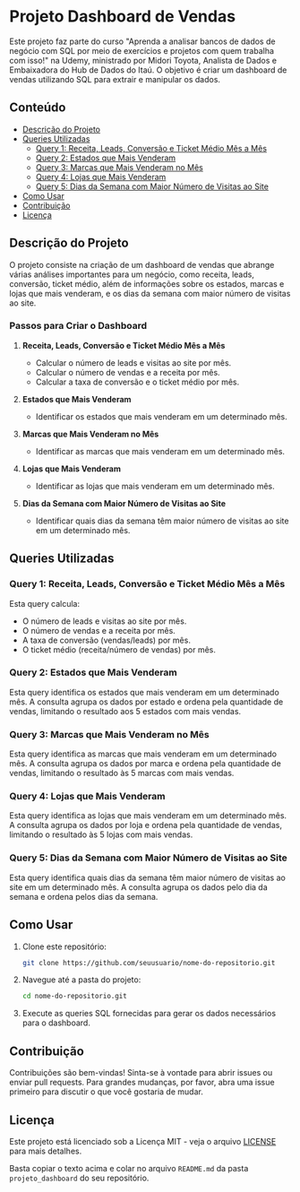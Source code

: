 # Projeto Dashboard de Vendas

Este projeto faz parte do curso "Aprenda a analisar bancos de dados de negócio com SQL por meio de exercícios e projetos com quem trabalha com isso!" na Udemy, ministrado por Midori Toyota, Analista de Dados e Embaixadora do Hub de Dados do Itaú. O objetivo é criar um dashboard de vendas utilizando SQL para extrair e manipular os dados.

## Conteúdo

- [Descrição do Projeto](#descrição-do-projeto)
- [Queries Utilizadas](#queries-utilizadas)
  - [Query 1: Receita, Leads, Conversão e Ticket Médio Mês a Mês](#query-1-receita-leads-conversão-e-ticket-médio-mês-a-mês)
  - [Query 2: Estados que Mais Venderam](#query-2-estados-que-mais-venderam)
  - [Query 3: Marcas que Mais Venderam no Mês](#query-3-marcas-que-mais-venderam-no-mês)
  - [Query 4: Lojas que Mais Venderam](#query-4-lojas-que-mais-venderam)
  - [Query 5: Dias da Semana com Maior Número de Visitas ao Site](#query-5-dias-da-semana-com-maior-número-de-visitas-ao-site)
- [Como Usar](#como-usar)
- [Contribuição](#contribuição)
- [Licença](#licença)

## Descrição do Projeto

O projeto consiste na criação de um dashboard de vendas que abrange várias análises importantes para um negócio, como receita, leads, conversão, ticket médio, além de informações sobre os estados, marcas e lojas que mais venderam, e os dias da semana com maior número de visitas ao site.

### Passos para Criar o Dashboard

1. **Receita, Leads, Conversão e Ticket Médio Mês a Mês**
   - Calcular o número de leads e visitas ao site por mês.
   - Calcular o número de vendas e a receita por mês.
   - Calcular a taxa de conversão e o ticket médio por mês.

2. **Estados que Mais Venderam**
   - Identificar os estados que mais venderam em um determinado mês.

3. **Marcas que Mais Venderam no Mês**
   - Identificar as marcas que mais venderam em um determinado mês.

4. **Lojas que Mais Venderam**
   - Identificar as lojas que mais venderam em um determinado mês.

5. **Dias da Semana com Maior Número de Visitas ao Site**
   - Identificar quais dias da semana têm maior número de visitas ao site em um determinado mês.

## Queries Utilizadas

### Query 1: Receita, Leads, Conversão e Ticket Médio Mês a Mês

Esta query calcula:
- O número de leads e visitas ao site por mês.
- O número de vendas e a receita por mês.
- A taxa de conversão (vendas/leads) por mês.
- O ticket médio (receita/número de vendas) por mês.

### Query 2: Estados que Mais Venderam

Esta query identifica os estados que mais venderam em um determinado mês. A consulta agrupa os dados por estado e ordena pela quantidade de vendas, limitando o resultado aos 5 estados com mais vendas.

### Query 3: Marcas que Mais Venderam no Mês

Esta query identifica as marcas que mais venderam em um determinado mês. A consulta agrupa os dados por marca e ordena pela quantidade de vendas, limitando o resultado às 5 marcas com mais vendas.

### Query 4: Lojas que Mais Venderam

Esta query identifica as lojas que mais venderam em um determinado mês. A consulta agrupa os dados por loja e ordena pela quantidade de vendas, limitando o resultado às 5 lojas com mais vendas.

### Query 5: Dias da Semana com Maior Número de Visitas ao Site

Esta query identifica quais dias da semana têm maior número de visitas ao site em um determinado mês. A consulta agrupa os dados pelo dia da semana e ordena pelos dias da semana.

## Como Usar

1. Clone este repositório:
   ```sh
   git clone https://github.com/seuusuario/nome-do-repositorio.git
2. Navegue até a pasta do projeto:
   ```sh
   cd nome-do-repositorio.git
3. Execute as queries SQL fornecidas para gerar os dados necessários para o dashboard.

## Contribuição 

Contribuições são bem-vindas! Sinta-se à vontade para abrir issues ou enviar pull requests. Para grandes mudanças, por favor, abra uma issue primeiro para discutir o que você gostaria de mudar.

## Licença

Este projeto está licenciado sob a Licença MIT - veja o arquivo [LICENSE](LICENSE) para mais detalhes.

Basta copiar o texto acima e colar no arquivo `README.md` da pasta `projeto_dashboard` do seu repositório.

